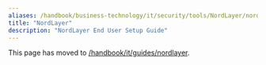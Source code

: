 ```yaml
---
aliases: /handbook/business-technology/it/security/tools/NordLayer/nordlayer-guide.html
title: "NordLayer"
description: "NordLayer End User Setup Guide"
---
```

<link rel="stylesheet" type="text/css" href="/stylesheets/biztech.css" />







This page has moved to [/handbook/it/guides/nordlayer](/handbook/it/guides/nordlayer).
